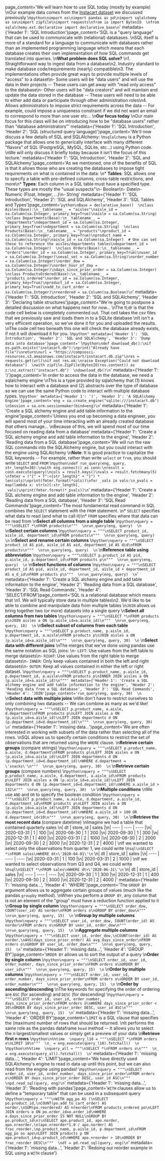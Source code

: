 page_content='We will learn how to use SQL today (mostly by example)  \nOur example data comes from the [Instacart dataset](./01_data_description.ipynb) we discussed previously  \n```python\nimport os\nimport pandas as pd\nimport sqlalchemy as sa\nimport zipfile\nimport requests\nfrom io import BytesIO  \nfrom sqlalchemy.ext.declarative import declarative_base\n```' metadata={'Header 1': 'SQL Introduction'}page_content='SQL is a "query language" that can be used to communicate with (relational) databases.  \nSQL itself is more of a standard for a language to communicate with databases rather than an implemented programming language which means that each database creates their own implementation of how SQL commands get translated into queries.  \n**What problem does SQL solve?**  \n1. Straightforward way to ingest data from a database\n2. Industry standard to make database code/requirements (nearly) compatible\n3. The implementations often provide great ways to provide multiple levels of "access" to a dataset\n- Some users will be "data users" and will use the data in their projects -- These users can get away with "read only access" to the database\n- Other users will be "data creators" and will maintain and update the data stored in the database -- These users will need to be able to either add data or participate through other administration roles\n4. Allows administrators to impose strict requirements across the data -- For example, could impose a uniqueness constraint if we did not want an email to correspond to more than one user etc...  \n**Our focus today**  \nOur main focus for this class will be on introducing how to be "database users" rather than "database administrators"' metadata={'Header 1': 'SQL Introduction', 'Header 2': 'SQL (structured query language)'}page_content='We\'ll now discuss a few details of SQL and SQLAlchemy:  \n`sqlalchemy` is a Python package that allows one to generically interface with many different "flavors" of SQL (PostgreSQL, MySQL, SQLite, etc...) using Python code.  \nWe will only discuss it briefly today because it isn\'t the focus of this lecture.' metadata={'Header 1': 'SQL Introduction', 'Header 2': 'SQL and SQLAlchemy'}page_content='As we mentioned, one of the benefits of SQL is that it allows those who are creating the databases to impose tight requirements on what is contained in the data:  \n* **Tables**: SQL allows one to specify a table with pre-defined columns, cross-table restrictions, and more\n* **Types**: Each column in a SQL table must have a specified type. These types are mostly the "usual suspects"\n- Boolean\n- Date\n- Numeric (Float, Integer, ...)\n- String' metadata={'Header 1': 'SQL Introduction', 'Header 2': 'SQL and SQLAlchemy', 'Header 3': 'SQL Tables and Types'}page_content='```python\nBase = declarative_base()  \nclass Aisles(Base):\n__tablename__ = "aisles"\naisle_id = sa.Column(sa.Integer, primary_key=True)\naisle = sa.Column(sa.String)  \nclass Departments(Base):\n__tablename__ = "departments"\ndepartment_id = sa.Column(sa.Integer, primary_key=True)\ndepartment = sa.Column(sa.String)  \nclass Products(Base):\n__tablename__ = "products"\nproduct_id = sa.Column(sa.Integer, primary_key=True)\nproduct_name = sa.Column(sa.String)\naisle_id = sa.Column(sa.Integer)  # One can set these to reference the aisles/departments tables\ndepartment_id = sa.Column(sa.Integer)  \nclass Orders(Base):\n__tablename__ = "orders"\norder_id = sa.Column(sa.Integer, primary_key=True)\nuser_id = sa.Column(sa.Integer)\neval_set = sa.Column(sa.String)\norder_number = sa.Column(sa.Integer)\norder_dow = sa.Column(sa.Integer)\norder_hour_of_day = sa.Column(sa.Integer)\ndays_since_prior_order = sa.Column(sa.Integer)  \nclass ProductsOrdered(Base):\n__tablename__ = "products_ordered"\norder_id = sa.Column(sa.Integer, primary_key=True)\nproduct_id = sa.Column(sa.Integer, primary_key=True)\nadd_to_cart_order = sa.Column(sa.Integer)\nreordered = sa.Column(sa.Boolean)\n```' metadata={'Header 1': 'SQL Introduction', 'Header 2': 'SQL and SQLAlchemy', 'Header 3': 'Declaring table structures'}page_content="We're going to postpone a detailed discussion on what happens next for now...  \nThe tl;dr is that the code cell below is completely commented out. That cell takes the csv files that we previously saw and loads them in to a SQLite database  \nIt isn't a very effiicent operation, so we've done it for you and uploaded the results.  \nThe code cell two beneath this one will check the database already exists, if not it will download it for you.  \n```python" metadata={'Header 1': 'SQL Introduction', 'Header 2': 'SQL and SQLAlchemy', 'Header 3': 'Dump data into database'}page_content='```  \n```python\ndef download_db():\nif os.path.exists("instacart.db"):\nprint("Already have file")\nreturn\nurl = "https://compsosci-resources.s3.amazonaws.com/instacart/instacart.db.zip"\nres = requests.get(url)\nif not res.ok:\nraise Exception("Could not download database")  \nwith zipfile.ZipFile(BytesIO(res.content)) as z:\nz.extract("instacart.db")  \ndownload_db()\n```' metadata={'Header 1': ')'}page_content='In order to access the data in the database, we need a sqlalchemy engine  \nThis is a type provided by sqlalchemy that (1) knows how to interact with a database and (2) abstracts over the type of database so we can use the same Python code to interact with multiple database types.  \n```python' metadata={'Header 1': ')', 'Header 3': 'A SQLAlchemy Engine'}page_content='eng = sa.create_engine("sqlite:///instacart.db")  \nSession = sa.orm.sessionmaker(bind=eng)\n```' metadata={'Header 1': 'Create a SQL alchemy engine and add table information to the engine'}page_content='Unless you end up becoming a data engineer, you will spend most of your time interacting with an already created database that others manage...  \nBecause of this, we will spend most of our time focused on reading data from a database' metadata={'Header 1': 'Create a SQL alchemy engine and add table information to the engine', 'Header 2': 'Reading data from a SQL database'}page_content='We will run the raw SQL commands into the SQLAlchemy engine, but you could interact with the engine using SQLAlchemy  \n**Note**: It is good practice to capitalize the SQL keywords -- For example, rather than write `select` or `from`, you should write `SELECT` and `FROM`  \n```python\ndef run_query(eng, query, str_length=30):\nwith eng.connect() as conn:\nresult = conn.execute(query)\ncols = result.keys()\nvals = result.fetchmany(5)  \nfmter = ("{" + f":<{str_length}" + "}") * len(cols)\nprint(fmter.format(*cols))\nfor _vals in vals:\n_pvals = map(lambda x: str(x)[:str_length], _vals)\nprint(fmter.format(*_pvals))\n```' metadata={'Header 1': 'Create a SQL alchemy engine and add table information to the engine', 'Header 2': 'Reading data from a SQL database', 'Header 3': 'SQL Read Commands'}page_content='The most fundamental read command in SQL combines the `SELECT` statement with the `FROM` statement.  \n* `SELECT` specifies what data to read (and what to call it)\n* `FROM` specifies where that data can be read from  \n**Select all columns from a single table**  \n```python\nquery = """\nSELECT *\nFROM products\n"""  \nrun_query(eng, query)  \n```  \n**Select certain columns**  \n```python\nquery = """\nSELECT product_id, aisle_id, department_id\nFROM products\n"""  \nrun_query(eng, query)  \n```  \n**Select and rename certain columns**  \n```python\nquery = """\nSELECT product_id AS pid, aisle_id AS aid, department_id AS did\nFROM products\n"""  \nrun_query(eng, query)  \n```  \n**Reference table using abbreviation**  \n```python\nquery = """\nSELECT p.product_id AS pid, p.aisle_id, p.department_id\nFROM products p\n"""  \nrun_query(eng, query)  \n```  \n**Select functions of columns**  \n```python\nquery = """\nSELECT product_id AS pid, aisle_id, department_id, aisle_id + department_id AS a_d_id\nFROM products p\n"""  \nrun_query(eng, query)  \n```' metadata={'Header 1': 'Create a SQL alchemy engine and add table information to the engine', 'Header 2': 'Reading data from a SQL database', 'Header 3': 'SQL Read Commands', 'Header 4': 'SELECT/FROM'}page_content='SQL is a relational database which means that  \n1. We will typically store data in multiple tables\n2. We\'d like to be able to combine and manipulate data from multiple tables  \n`JOIN` allows us bring together two (or more) datasets into a single query  \n**Select all columns from two tables**  \n```python\nquery = """\nSELECT *\nFROM products p\nJOIN aisles a ON (p.aisle_id=a.aisle_id)\n"""  \nrun_query(eng, query, 18)  \n```  \n**Select subset of columns from each table**  \n```python\nquery = """\nSELECT p.product_name, p.aisle_id, p.department_id, a.aisle\nFROM products p\nJOIN aisles a ON (p.aisle_id=a.aisle_id)\n"""  \nrun_query(eng, query, 30)  \n```  \n**Select data with different joins**  \nThe merges that we\'ve done using pandas use the same notation as SQL joins:  \n- `LEFT`: Use values from the left table to merge datasets\n- `RIGHT`: Use values from the right table to merge datasets\n- `INNER`: Only keep values contained in both the left and right datasets\n- `OUTER`: Keep all values contained in either the left or right dataset.  \n```python\nquery = """\nSELECT p.product_name, p.aisle_id, p.department_id, a.aisle\nFROM products p\nINNER JOIN aisles a ON (p.aisle_id=a.aisle_id)\n"""' metadata={'Header 1': 'Create a SQL alchemy engine and add table information to the engine', 'Header 2': 'Reading data from a SQL database', 'Header 3': 'SQL Read Commands', 'Header 4': 'JOIN'}page_content='run_query(eng, query, 30)  \n```  \n**Select data with multiple joins**  \nWe don\'t have to restrict ourselves to only combining two datasets -- We can combine as many as we\'d like!  \n```python\nquery = """\nSELECT p.product_name, a.aisle, d.department\nFROM products p\nLEFT JOIN aisles a ON (p.aisle_id=a.aisle_id)\nLEFT JOIN departments d ON (p.department_id=d.department_id)\n"""  \nrun_query(eng, query, 30)  \n```' metadata={'Header 1': 'missing data...'}page_content='We are often interested in working with subsets of the data rather than selecting all of the rows.  \nSQL allows us to specify certain conditions to restrict the set of observations that are returned using the `WHERE` clause.  \n**Retrieve certain groups** (compare  strings)  \n```python\nquery = """\nSELECT p.product_name, a.aisle, d.department\nFROM products p\nLEFT JOIN aisles a ON (p.aisle_id=a.aisle_id)\nLEFT JOIN departments d ON (p.department_id=d.department_id)\nWHERE d.department = \'snacks\'\n"""  \nrun_query(eng, query, 30)  \n```  \n**Retrieve certain groups** (compare numbers)  \n```python\nquery = """\nSELECT p.product_name, a.aisle, d.department, a.aisle_id\nFROM products p\nLEFT JOIN aisles a ON (p.aisle_id=a.aisle_id)\nLEFT JOIN departments d ON (p.department_id=d.department_id)\nWHERE a.aisle_id > 132\n"""  \nrun_query(eng, query, 30)  \n```  \n**Multiple conditions**  \nWe use `AND` and `OR` to specify the boolean condition  \n```python\nquery = """\nSELECT p.product_name, a.aisle, d.department, a.aisle_id, d.department_id\nFROM products p\nLEFT JOIN aisles a ON (p.aisle_id=a.aisle_id)\nLEFT JOIN departments d ON (p.department_id=d.department_id)\nWHERE a.aisle_id > 100 OR d.department_id<10\n"""  \nrun_query(eng, query, 30)  \n```  \n**Retrieve the most recent data** (compare datetime)  \nImagine we had a table that contained quarterly sales  \n| dt | store_id | sales |\n| ---- | ---- | ---- |\n| 2020-03-31 | 1 | 100 |\n| 2020-06-30 | 1 | 200 |\n| 2020-09-30 | 1 | 300 |\n| 2020-12-31 | 1 | 400 |\n| 2020-03-31 | 2 | 1000 |\n| 2020-06-30 | 2 | 2000 |\n| 2020-09-30 | 2 | 3000 |\n| 2020-12-31 | 2 | 4000 |  \nIf we wanted to select only the observations from quarter 1, we could write  \n```sql\nSELECT *\nFROM sales\nWHERE dt<\'2020-04-01\'\n```  \n| dt | store_id | sales |\n| ---- | ---- | ---- |\n| 2020-03-31 | 1 | 100 |\n| 2020-03-31 | 2 | 1000 |  \nIf we wanted to select observations from Q3 and Q4, we could write  \n```sql\nSELECT *\nFROM sales\nWHERE dt>\'2020-06-31\'\n```  \n| dt | store_id | sales |\n| ---- | ---- | ---- |\n| 2020-09-30 | 1 | 300 |\n| 2020-12-31 | 1 | 400 |\n| 2020-09-30 | 2 | 3000 |\n| 2020-12-31 | 2 | 4000 |' metadata={'Header 1': 'missing data...', 'Header 4': 'WHERE'}page_content='The `GROUP BY` argument allows us to aggregate certain groups of values (much like the pandas `groupby` method).  \nWhen you perform a `GROUP BY`, any column that is not an element of the "group" must have a reduction function applied to it  \n**Group by single column**  \n```python\nquery = """\nSELECT order_dow, COUNT(user_id) AS norder\nFROM orders o\nGROUP BY order_dow\n"""  \nrun_query(eng, query, 15)  \n```  \n**Group by multiple columns**  \n```python\nquery = """\nSELECT user_id, order_dow, COUNT(order_id) AS norder\nFROM orders o\nGROUP BY user_id, order_dow\n"""  \nrun_query(eng, query, 15)  \n```  \n**Aggregate multiple columns**  \n```python\nquery = """\nSELECT user_id, order_dow,\nCOUNT(order_id) AS norder,\nAVG(days_since_prior_order) AS avg_days_since_order\nFROM orders o\nGROUP BY user_id, order_dow\n"""  \nrun_query(eng, query, 15)  \n```' metadata={'Header 1': 'missing data...', 'Header 4': 'GROUP BY'}page_content='`ORDER BY` allows us to sort the output of a query  \n**Order by single column**  \n```python\nquery = """\nSELECT order_id, user_id, order_number, days_since_prior_order\nFROM orders o\nORDER BY user_id\n"""  \nrun_query(eng, query, 15)  \n```  \n**Order by multiple columns**  \n```python\nquery = """\nSELECT order_id, user_id, order_number, days_since_prior_order\nFROM orders o\nORDER BY user_id, order_number\n"""  \nrun_query(eng, query, 15)  \n```  \n**Order by ascending/descending**  \nThe keywords for specifying the order of ordering are `ASC` (for ascending) and `DESC` (for descending)  \n```python\nquery = """\nSELECT order_id, user_id, order_number, days_since_prior_order\nFROM orders o\nWHERE days_since_prior_order < 30\nORDER BY days_since_prior_order DESC, user_id ASC\n"""  \nrun_query(eng, query, 15)  \n```' metadata={'Header 1': 'missing data...', 'Header 4': 'ORDER BY'}page_content='`LIMIT` is a SQL clause that specifies the (maximum) number of rows that should be returned.  \nIt performs the same role as the pandas dataframe `head` method -- It allows you to select the $n$ largest/smallest values or simply get a preview of your data  \n**Retrieve first n rows**  \n```python\n%%time  \nquery_l10 = """\nSELECT *\nFROM orders o\nLIMIT 10\n"""  \n_ = eng.execute(query_l10).fetchall()  \n```  \n```python\n%%time  \nquery_all = """\nSELECT *\nFROM orders o\n"""  \n_ = eng.execute(query_all).fetchall()  \n```' metadata={'Header 1': 'missing data...', 'Header 4': 'LIMIT'}page_content='We have directly used SQLAlchemy\'s engine to read in data up until this point, but we can also read from the engine using pandas!  \n```python\nquery = """\nSELECT order_id, user_id, order_number, days_since_prior_order\nFROM orders o\nORDER BY days_since_prior_order DESC, user_id ASC\n"""  \npd.read_sql(query, eng)\n```' metadata={'Header 1': 'missing data...', 'Header 3': 'Reading with pandas'}page_content='`WITH` clauses allow us to define a "temporary table" that can be used in a subsequent query  \n```python\nquery = """\nWITH agg_po AS (\nSELECT po.product_id,\nCOUNT(po.add_to_cart_order) AS norder,\nSUM(po.reordered) AS nreorder\nFROM products_ordered po\nLEFT JOIN orders o ON po.order_id=o.order_id\nWHERE o.days_since_prior_order IS NOT NULL\nGROUP BY po.product_id\n)\nSELECT apo.product_id, apo.norder, apo.nreorder,\n(apo.nreorder*1.0 / apo.norder) AS frac_reorder,\np.product_name, p.aisle_id, p.department_id\nFROM agg_po as apo\nLEFT JOIN products p ON apo.product_id=p.product_id\nWHERE apo.nreorder > 10\nORDER BY frac_reorder DESC\n"""  \ndf = pd.read_sql(query, eng)\n```' metadata={'Header 1': 'missing data...', 'Header 2': 'Redoing our reorder example in SQL using a `WITH` clause'}